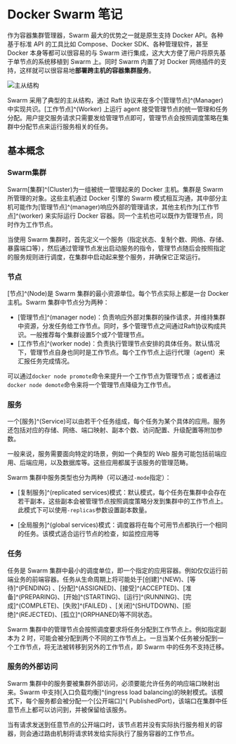 # Docker Swarm 笔记


<!-- author： xiaobinqt -->
<!-- email： xiaobinqt@163.com -->
<!-- https://xiaobinqt.github.io -->
<!-- https://www.xiaobinqt.cn -->


[//]: # (![Overlay network]&#40;https://cdn.xiaobinqt.cn/xiaobinqt.io/20220428/982405a94bc347559812099a15aabeb2.png 'Overlay network'&#41;)

作为容器集群管理器，Swarm 最大的优势之一就是原生支持 Docker API。各种基于标准 API 的工具比如 Compose、Docker
SDK、各种管理软件，甚至 Docker 本身等都可以很容易的与 Swarm
进行集成，这大大方便了用户将原先基于单节点的系统移植到 Swarm 上。同时 Swarm 内置了对 Docker 网络插件的支持，这样就可以很容易地**部署跨主机的容器集群服务**。

![主从结构](https://cdn.xiaobinqt.cn/xiaobinqt.io/20220511/865703d89b4c4c37b493ec7c7312f977.png '主从结构')

Swarm 采用了典型的主从结构，通过 Raft 协议来在多个[管理节点]^(Manager)中实现共识。[工作节点]^(Worker)
上运行 agent 接受管理节点的统一管理和任务分配。用户提交服务请求只需要发给管理节点即可，管理节点会按照调度策略在集群中分配节点来运行服务相关的任务。

## 基本概念

### Swarm集群

Swarm[集群]^(Cluster)为一组被统一管理起来的 Docker 主机。集群是 Swarm 所管理的对象。这些主机通过 Docker 引擎的 Swarm
模式相互沟通，其中部分主机可能作为[管理节点]^(manager)响应外部的管理请求，其他主机作为[工作节点]^(worker)
来实际运行 Docker 容器。同一个主机也可以既作为管理节点，同时作为工作节点。

当使用 Swarm 集群时，首先定义一个服务（指定状态、复制个数、网络、存储、暴露端口等），然后通过管理节点发出启动服务的指令，管理节点随后会按照指定的服务规则进行调度，在集群中启动起来整个服务，并确保它正常运行。

### 节点

[节点]^(Node)是 Swarm 集群的最小资源单位。每个节点实际上都是一台 Docker 主机。Swarm 集群中节点分为两种：

+ [管理节点]^(manager node)：负责响应外部对集群的操作请求，并维持集群中资源，分发任务给工作节点。同时，多个管理节点之间通过Raft协议构成共识。一般推荐每个集群设置5个或7个管理节点。
+ [工作节点]^(worker node)：负责执行管理节点安排的具体任务。默认情况下，管理节点自身也同时是工作节点。每个工作节点上运行代理（agent）来汇报任务完成情况。

可以通过`docker node promote`命令来提升一个工作节点为管理节点；或者通过`docker node demote`命令来将一个管理节点降级为工作节点。

### 服务

一个[服务]^(Service)可以由若干个任务组成，每个任务为某个具体的应用。服务还包括对应的存储、网络、端口映射、副本个数、访问配置、升级配置等附加参数。

一般来说，服务需要面向特定的场景，例如一个典型的 Web 服务可能包括前端应用、后端应用，以及数据库等。这些应用都属于该服务的管理范畴。

Swarm 集群中服务类型也分为两种（可以通过`-mode`指定）：

+ [复制服务]^(replicated services)模式：默认模式，每个任务在集群中会存在若干副本，这些副本会被管理节点按照调度策略分发到集群中的工作节点上。此模式下可以使用`-replicas`参数设置副本数量。

+ [全局服务]^(global services)模式：调度器将在每个可用节点都执行一个相同的任务。该模式适合运行节点的检查，如监控应用等

### 任务

任务是 Swarm 集群中最小的调度单位，即一个指定的应用容器。例如仅仅运行前端业务的前端容器。任务从生命周期上将可能处于[创建]^(NEW)、[等待]^(PENDING)
、[分配]^(ASSIGNED)、[接受]^(ACCEPTED)、[准备]^(PREPARING)、[开始]^(STARTING)、[运行]^(RUNNING)、[完成]^(COMPLETE)、[失败]^(FAILED)
、[关闭]^(SHUTDOWN)、[拒绝]^(REJECTED)、[孤立]^(ORPHANED)等不同状态。

Swarm 集群中的管理节点会按照调度要求将任务分配到工作节点上。例如指定副本为 2 时，可能会被分配到两个不同的工作节点上。一旦当某个任务被分配到一个工作节点，将无法被转移到另外的工作节点，即 Swarm 中的任务不支持迁移。

### 服务的外部访问

Swarm 集群中的服务要被集群外部访问，必须要能允许任务的响应端口映射出来。Swarm 中支持[入口负载均衡]^(ingress load balancing)的映射模式。该模式下，每个服务都会被分配一个[公开端口]^(
PublishedPort)，该端口在集群中任意节点上都可以访问到，并被保留给该服务。

当有请求发送到任意节点的公开端口时，该节点若并没有实际执行服务相关的容器，则会通过路由机制将请求转发给实际执行了服务容器的工作节点。




